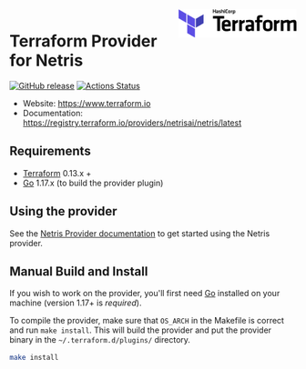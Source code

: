 <a href="https://terraform.io">
    <img src=".github/terraform_logo.svg" alt="Terraform logo" title="Terraform" align="right" height="50" />
</a>

# Terraform Provider for Netris

[![GitHub release](https://img.shields.io/github/tag/netrisai/terraform-provider-netris.svg?label=release)](https://github.com/netrisai/terraform-provider-netris/releases/latest)
[![Actions Status](https://github.com/netrisai/terraform-provider-netris/workflows/release/badge.svg)](https://github.com/netrisai/terraform-provider-netris/actions)
- Website: https://www.terraform.io
- Documentation: https://registry.terraform.io/providers/netrisai/netris/latest

Requirements
------------

-	[Terraform](https://www.terraform.io/downloads.html) 0.13.x +
-	[Go](https://golang.org/doc/install) 1.17.x (to build the provider plugin)

Using the provider
----------------------

See the [Netris Provider documentation](https://registry.terraform.io/providers/netrisai/netris/latest/docs) to get started using the Netris provider.

Manual Build and Install
------------
If you wish to work on the provider, you'll first need [Go](http://www.golang.org) installed on your machine (version 1.17+ is *required*).

To compile the provider, make sure that `OS_ARCH` in the Makefile is correct and run `make install`. This will build the provider and put the provider binary in the `~/.terraform.d/plugins/` directory.

```sh
make install
```
